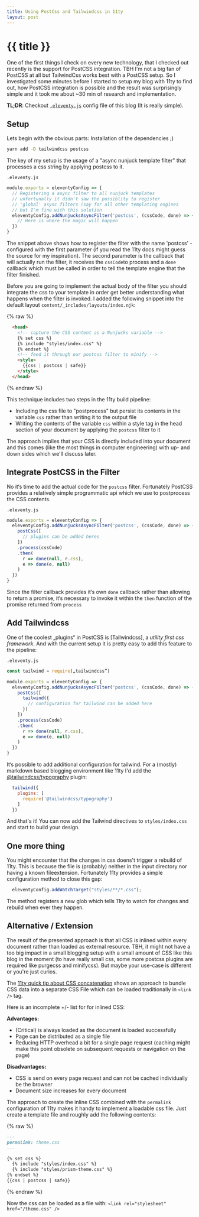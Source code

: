 ```yaml
---
title: Using PostCss and Tailwindcss in 11ty
layout: post
---
```


# {{ title }}

One of the first things I check on every new technology, that I checked out recently is the support for PostCSS integration. TBH I'm not a big fan of PostCSS at all but TailwindCss works best with a PostCSS setup. So I investigated some minutes before I started to setup my blog with 11ty to find out, how PostCSS integration is possible and the result was surprisingly simple and it took me about ~30 min of research and implementation.

**TL;DR**: Checkout [`.eleventy.js`]() config file of this blog (It is really simple).

## Setup

Lets begin with the obvious parts: Installation of the dependencies ;)

```bash
yarn add -D tailwindcss postcss
```

The key of my setup is the usage of a "async nunjuck template filter" that processes a css string by applying postcss to it.

`.eleventy.js`

```js
module.exports = eleventyConfig => {
  // Registering a async filter to all nunjuck templates
  // unfortunally it didn't saw the possiblity to register
  // 'global' async filters (say for all other templating engines
  // but I'm fine with this solution
  eleventyConfig.addNunjucksAsyncFilter('postcss', (cssCode, done) => {
    // Here is where the magic will happen
  })
}
```

The snippet above shows how to register the filter with the name 'postcss' - configured with the first parameter (if you read the 11ty docs might guess the source for my inspiration). The second parameter is the callback that will actually run the filter, it receives the `cssCode`to process and a `done` callback which must be called in order to tell the template engine that the filter finished.

Before you are going to implement the actual body of the filter you should integrate the css to your template in order get better understanding what happens when the filter is invoked. I added the following snippet into the default layout `content/_includes/layouts/index.njk`:

{% raw %}
```html
  <head>
    <!-- capture the CSS content as a Nunjucks variable -->
    {% set css %}
    {% include "styles/index.css" %}
    {% endset %}
    <!-- feed it through our postcss filter to minify -->
    <style>
      {{css | postcss | safe}}
    </style>
  </head>
```
{% endraw %}

This technique includes two steps in the 11ty build pipeline:

- Including the css file to "postprocess" but persist its contents in the variable `css` rather than writing it to the output file
- Writing the contents of the variable `css` within a style tag in the head section of your document by applying the `postcss` filter to it

The approach implies that your CSS is directly included into your document and this comes (like the most things in computer engineering) with up- and down sides which we'll discuss later.

## Integrate PostCSS in the Filter

No it‘s time to add the actual code for the `postcss` filter. Fortunately PostCSS provides a relatively simple programmatic api which we use to postprocess the CSS contents.

`.eleventy.js`

```js
module.exports = eleventyConfig => {
  eleventyConfig.addNunjucksAsyncFilter('postcss', (cssCode, done) => {
    postCss([
      // plugins can be added heres
    ])
    .process(cssCode)
    .then(
      r => done(null, r.css),
      e => done(e, null)
    )
  })
}
```

Since the filter callback provides it‘s own `done` callback rather than allowing to return a promise, it‘s necessary to invoke it within the `then` function of the promise returned from `process`

## Add Tailwindcss

One of the coolest „plugins“ in PostCSS is [Tailwindcss], a _utility first css framework_. And with the current setup it is pretty easy to add this feature to the pipeline:

`.eleventy.js`

```js
const tailwind = require(„tailwindcss“)

module.exports = eleventyConfig => {
  eleventyConfig.addNunjucksAsyncFilter('postcss', (cssCode, done) => {
    postCss([
      tailwind({
        // configuration for tailwind can be added here
      })
    ])
    .process(cssCode)
    .then(
      r => done(null, r.css),
      e => done(e, null)
    )
  })
}
```

It‘s possible to add additional configuration for tailwind. For a (mostly) markdown based blogging environment like 11ty I'd add the [@tailwindcss/typography]() plugin:

```js
  tailwind({
    plugins: [
      require('@tailwindcss/typography')
    ]
  })
```

And that's it! You can now add the Tailwind directives to `styles/index.css` and start to build your design.

## One more thing

You might encounter that the changes in css doens't trigger a rebuild of 11ty. This is because the file is (probably) neither in the input directory nor having a known fileextension. Fortunately 11ty provides a simple configuration method to close this gap:

```js
  eleventyConfig.addWatchTarget("styles/**/*.css");
```

The method registers a new glob which tells 11ty to watch for changes and rebuild when ever they happen.

## Alternative / Extension

The result of the presented approach is that all CSS is inlined within every document rather than loaded as external resource. TBH, it might not have a too big impact in a small blogging setup with a small amount of CSS like this blog in the moment (to have really small css, some more postcss plugins are required like purgecss and minifycss). But maybe your use-case is different or you're just curios.

The [11ty quick tip about CSS concatenation](https://www.11ty.dev/docs/quicktips/concatenate/) shows an approach to bundle CSS data into a separate CSS File which can be loaded traditionally in `<link />` tag.

Here is an incomplete +/- list for for inlined CSS:

**Advantages:**

- (Critical) is always loaded as the document is loaded successfully
- Page can be distributed as a single file
- Reducing HTTP overhead a bit for a single page request (caching might make this point obsolete on subsequent requests or navigation on the  page)

**Disadvantages:**

- CSS is send on every page request and can not be cached individually be the browser
- Document size increases for every document

The approach to create the inline CSS combined with the `permalink` configuration of 11ty makes it handy to implement a loadable css file. Just create a template file and roughly add the following contents:

{% raw %}
```md
---
permalink: theme.css
---

{% set css %}
  {% include "styles/index.css" %}
  {% include "styles/prism-theme.css" %}
{% endset %}
{{css | postcss | safe}}

```
{% endraw %}

Now the css can be loaded as a file with: `<link rel="stylesheet" href="/theme.css" />`
